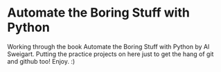 # Automate the Boring Stuff with Python

Working through the book Automate the Boring Stuff with Python by Al Sweigart.
Putting the practice projects on here just to get the hang of git and github too!
Enjoy. :)
